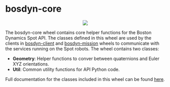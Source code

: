 <!--
Copyright (c) 2020 Boston Dynamics, Inc.  All rights reserved.

Downloading, reproducing, distributing or otherwise using the SDK Software
is subject to the terms and conditions of the Boston Dynamics Software
Development Kit License (20191101-BDSDK-SL).
-->

# bosdyn-core

<p align="center">
<img src="https://www.bostondynamics.com/sites/default/files/2020-05/spot.png" style="max-width:50%;">
</p>

The bosdyn-core wheel contains core helper functions for the Boston Dynamics Spot API. The classes 
defined in this wheel are used by the clients in 
[bosdyn-client](https://pypi.org/project/bosdyn-client/) and 
[bosdyn-mission](https://pypi.org/project/bosdyn-mission/) wheels to communicate with the services 
running on the Spot robots. The wheel contains two classes:
* **Geometry**: Helper functions to conver between quaternions and Euler XYZ orientations.
* **Util**: Common utility functions for API Python code.

Full documentation for the classes included in this wheel can be found 
[here](https://dev.bostondynamics.com/docs/python/reference/core_modules/core_index).
